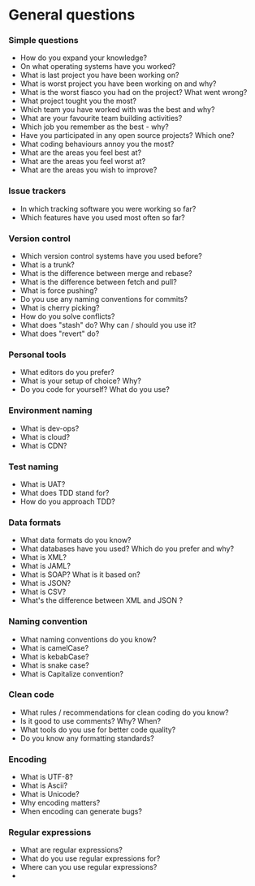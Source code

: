 # General questions

### Simple questions

* How do you expand your knowledge?
* On what operating systems have you worked?
* What is last project you have been working on?
* What is worst project you have been working on and why?
* What is the worst fiasco you had on the project? What went wrong?
* What project tought you the most?
* Which team you have worked with was the best and why?
* What are your favourite team building activities?
* Which job you remember as the best - why?
* Have you participated in any open source projects? Which one?
* What coding behaviours annoy you the most?
* What are the areas you feel best at?
* What are the areas you feel worst at?
* What are the areas you wish to improve?

### Issue trackers

* In which tracking software you were working so far?
* Which features have you used most often so far?

### Version control

* Which version control systems have you used before?
* What is a trunk?
* What is the difference between merge and rebase?
* What is the difference between fetch and pull?
* What is force pushing?
* Do you use any naming conventions for commits?
* What is cherry picking?
* How do you solve conflicts?
* What does "stash" do? Why can / should you use it?
* What does "revert" do?

### Personal tools

* What editors do you prefer?
* What is your setup of choice? Why?
* Do you code for yourself? What do you use?

### Environment naming

* What is dev-ops?
* What is cloud?
* What is CDN?

### Test naming

* What is UAT?
* What does TDD stand for?
* How do you approach TDD?

### Data formats

* What data formats do you know?
* What databases have you used? Which do you prefer and why?
* What is XML?
* What is JAML?
* What is SOAP? What is it based on?
* What is JSON?
* What is CSV?
* What's the difference between XML and JSON ?

### Naming convention

* What naming conventions do you know?
* What is camelCase?
* What is kebabCase?
* What is snake case?
* What is Capitalize convention?

### Clean code

* What rules / recommendations for clean coding do you know?
* Is it good to use comments? Why? When?
* What tools do you use for better code quality?
* Do you know any formatting standards?

### Encoding

* What is UTF-8?
* What is Ascii?
* What is Unicode?
* Why encoding matters?
* When encoding can generate bugs?

### Regular expressions

* What are regular expressions?
* What do you use regular expressions for?
* Where can you use regular expressions?
* 